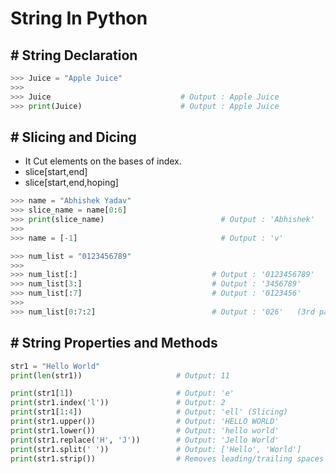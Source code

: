 # String In Python


## # String Declaration

``` py
>>> Juice = "Apple Juice"
>>>
>>> Juice                             # Output : Apple Juice 
>>> print(Juice)                      # Output : Apple Juice
```

## # Slicing and Dicing

- It Cut elements on the bases of index.
- slice[start,end]
- slice[start,end,hoping]

``` py
>>> name = "Abhishek Yadav"
>>> slice_name = name[0:6]
>>> print(slice_name)                          # Output : 'Abhishek'
>>>
>>> name = [-1]                                # Output : 'v'
```

``` py
>>> num_list = "0123456789"
>>>
>>> num_list[:]                              # Output : '0123456789'
>>> num_list[3:]                             # Output : '3456789'
>>> num_list[:7]                             # Output : '0123456'
>>>
>>> num_list[0:7:2]                          # Output : '026'   (3rd parameter is for hoping)
```

## # String Properties and Methods

``` py
str1 = "Hello World"
print(len(str1))                     # Output: 11

print(str1[1])                       # Output: 'e'
print(str1.index('l'))               # Output: 2
print(str1[1:4])                     # Output: 'ell' (Slicing)
print(str1.upper())                  # Output: 'HELLO WORLD'
print(str1.lower())                  # Output: 'hello world'
print(str1.replace('H', 'J'))        # Output: 'Jello World'
print(str1.split(' '))               # Output: ['Hello', 'World']
print(str1.strip())                  # Removes leading/trailing spaces
```



















